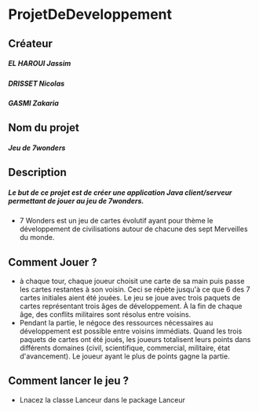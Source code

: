 # ProjetDeDeveloppement

## Créateur

  ##### EL HAROUI Jassim
  ##### DRISSET Nicolas
  ##### GASMI Zakaria
  

## Nom du projet

  ##### Jeu de 7wonders

## Description

##### Le but de ce projet est de créer une application Java client/serveur permettant de jouer au jeu de 7wonders. 

  * 7 Wonders est un jeu de cartes évolutif ayant pour thème le développement de civilisations autour de chacune des sept Merveilles du monde.
  
## Comment Jouer ?

  * à chaque tour, chaque joueur choisit une carte de sa main puis passe les cartes restantes à son voisin. Ceci se répète jusqu'à ce que 6 des 7 cartes initiales aient été jouées. Le jeu se joue avec trois paquets de cartes représentant trois âges de développement. À la fin de chaque âge, des conflits militaires sont résolus entre voisins.
  * Pendant la partie, le négoce des ressources nécessaires au développement est possible entre voisins immédiats. Quand les trois paquets de cartes ont été joués, les joueurs totalisent leurs points dans différents domaines (civil, scientifique, commercial, militaire, état d'avancement). Le joueur ayant le plus de points gagne la partie.

## Comment lancer le jeu ?
  
  * Lnacez la classe Lanceur dans le package Lanceur

